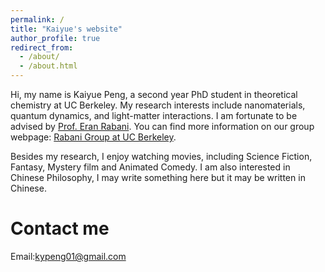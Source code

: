```yaml
---
permalink: /
title: "Kaiyue's website"
author_profile: true
redirect_from: 
  - /about/
  - /about.html
---
```


Hi, my name is Kaiyue Peng, a second year PhD student in theoretical chemistry at UC Berkeley. My research interests include nanomaterials, quantum dynamics, and light-matter interactions. I am fortunate to be advised by [Prof. Eran Rabani](https://chemistry.berkeley.edu/faculty/chem/rabani). You can find more information on our group webpage: [Rabani Group at UC Berkeley](https://therabanigroup.wixsite.com/rabani-group). 

Besides my research, I enjoy watching movies, including Science Fiction, Fantasy, Mystery film and Animated Comedy. I am also interested in Chinese Philosophy, I may write something here but it may be written in Chinese.

Contact me
======
Email:[kypeng01@gmail.com](kypeng01@gmail.com)
